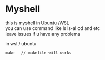# Myshell
this is myshell in Ubuntu /WSL <br>
you can use command like ls ls-al cd and etc<br>
leave issues if u have any problems<br>

in wsl / ubuntu<br> 
``` 
make   // makefile will works 
```
